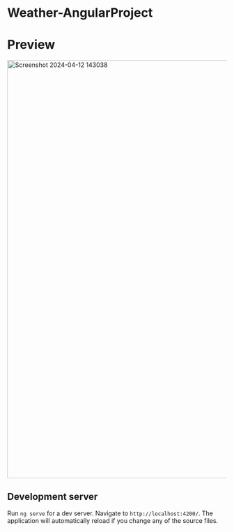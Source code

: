 # Weather-AngularProject

# Preview
<img width="959" alt="Screenshot 2024-04-12 143038" src="https://github.com/theworldisbroken/Angular-Weather-Application/assets/155479346/aa80f24a-f500-4e8c-9c46-15583abc3118">

## Development server

Run `ng serve` for a dev server. Navigate to `http://localhost:4200/`. The application will automatically reload if you change any of the source files.
